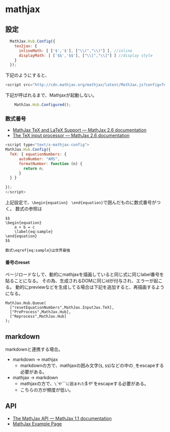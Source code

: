 # mathjax

## 設定

```js
  MathJax.Hub.Config({
    tex2jax: {
      inlineMath: [ ['$','$'], ["\\(","\\)"] ], //inline
      displayMath: [ ['$$','$$'], ["\\[","\\]"] ] //display style
    }
  });
```

下記のようにすると、
```js
<script src="http://cdn.mathjax.org/mathjax/latest/MathJax.js?config=TeX-AMS_HTML&delayStartupUntil=configured" type="text/javascript"></script>
```

下記が呼ばれるまで、Mathjaxが起動しない。
```js
    MathJax.Hub.Configured();
```

### 数式番号

* [MathJax TeX and LaTeX Support — MathJax 2.6 documentation](http://docs.mathjax.org/en/latest/tex.html)
* [The TeX input processor — MathJax 2.6 documentation](http://docs.mathjax.org/en/latest/options/TeX.html)

```js
<script type="text/x-mathjax-config">
MathJax.Hub.Config({
  TeX: { equationNumbers: { 
      autoNumber: "AMS",
      formatNumber: function (n) {
        return n;
      }
  } }
      
});
</script>
```

上記設定で、`\begin{equation}` ` \end{equation}`で囲んだものに数式番号がつく。
数式の参照は

```
$$
\begin{equation}
    a + b = c
    \label{eq:sample}
\end{equation}
$$

数式\eqref{eq:sample}は世界最強
```

#### 番号のreset
ページロードなしで、動的にmathjaxを描画していると同じ式に同じlabel番号を貼ることになる。
その為、生成されるDOMに同じidが付与され、エラーが起こる。
動的にpreviewなどを生成してる場合は下記を追加すると、再描画するようになる。
```
MathJax.Hub.Queue(
  ["resetEquationNumbers",MathJax.InputJax.TeX],
  ["PreProcess",MathJax.Hub],
  ["Reprocess",MathJax.Hub]
);
```

## markdown
markdownと連携する場合。
* markdown -> mathjax
  * markdownの方で、mathjaxの囲み文字(`$`, `$$`)などの中の`_`をescapeする必要がある。
* mathjax -> markdown
  * mathjaxの方で、`\`\``や`\`\`\``に囲まれた`$$`や`$`をescapeする必要がある。
  * こちらの方が頻度が低い。


## API
* [The MathJax API — MathJax 1.1 documentation](http://docs.mathjax.org/en/latest/api/)
* [MathJax Example Page](http://cdn.mathjax.org/mathjax/latest/test/examples.html)
